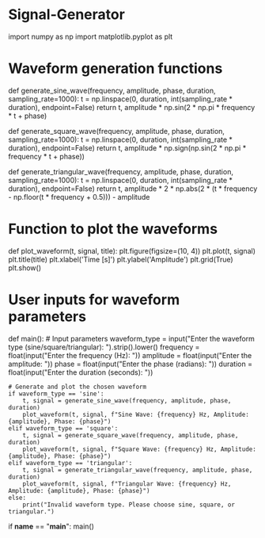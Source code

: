 # Signal-Generator
import numpy as np
import matplotlib.pyplot as plt

# Waveform generation functions
def generate_sine_wave(frequency, amplitude, phase, duration, sampling_rate=1000):
    t = np.linspace(0, duration, int(sampling_rate * duration), endpoint=False)
    return t, amplitude * np.sin(2 * np.pi * frequency * t + phase)

def generate_square_wave(frequency, amplitude, phase, duration, sampling_rate=1000):
    t = np.linspace(0, duration, int(sampling_rate * duration), endpoint=False)
    return t, amplitude * np.sign(np.sin(2 * np.pi * frequency * t + phase))

def generate_triangular_wave(frequency, amplitude, phase, duration, sampling_rate=1000):
    t = np.linspace(0, duration, int(sampling_rate * duration), endpoint=False)
    return t, amplitude * 2 * np.abs(2 * (t * frequency - np.floor(t * frequency + 0.5))) - amplitude

# Function to plot the waveforms
def plot_waveform(t, signal, title):
    plt.figure(figsize=(10, 4))
    plt.plot(t, signal)
    plt.title(title)
    plt.xlabel('Time [s]')
    plt.ylabel('Amplitude')
    plt.grid(True)
    plt.show()

# User inputs for waveform parameters
def main():
    # Input parameters
    waveform_type = input("Enter the waveform type (sine/square/triangular): ").strip().lower()
    frequency = float(input("Enter the frequency (Hz): "))
    amplitude = float(input("Enter the amplitude: "))
    phase = float(input("Enter the phase (radians): "))
    duration = float(input("Enter the duration (seconds): "))

    # Generate and plot the chosen waveform
    if waveform_type == 'sine':
        t, signal = generate_sine_wave(frequency, amplitude, phase, duration)
        plot_waveform(t, signal, f"Sine Wave: {frequency} Hz, Amplitude: {amplitude}, Phase: {phase}")
    elif waveform_type == 'square':
        t, signal = generate_square_wave(frequency, amplitude, phase, duration)
        plot_waveform(t, signal, f"Square Wave: {frequency} Hz, Amplitude: {amplitude}, Phase: {phase}")
    elif waveform_type == 'triangular':
        t, signal = generate_triangular_wave(frequency, amplitude, phase, duration)
        plot_waveform(t, signal, f"Triangular Wave: {frequency} Hz, Amplitude: {amplitude}, Phase: {phase}")
    else:
        print("Invalid waveform type. Please choose sine, square, or triangular.")

if __name__ == "__main__":
    main()

